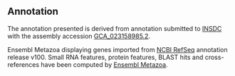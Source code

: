 **Annotation**
----------

The annotation presented is derived from annotation submitted to
[INSDC](http://www.insdc.org) with the assembly accession [GCA\_023158985.2](http://www.ebi.ac.uk/ena/data/view/GCA_023158985.2).

Ensembl Metazoa displaying genes imported from [NCBI RefSeq](https://www.ncbi.nlm.nih.gov/genome/annotation_euk/Ostrea_edulis/100) annotation release v100.
Small RNA features, protein features, BLAST hits and cross-references have been
computed by [Ensembl Metazoa](https://metazoa.ensembl.org/info/genome/annotation/index.html).
